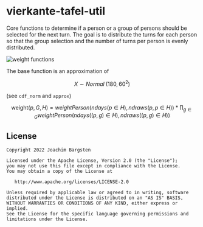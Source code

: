 # vierkante-tafel-util

Core functions to determine if a person or a group of persons should be selected for the
next turn. The goal is to distribute the turns for each person so that the group
selection and the number of turns per person is evenly distributed.

![weight functions](docs/weight_calc.png)

The base function is an approximation of 

$$X \sim Normal \; (180,60^2)$$

(see `cdf_norm` and `approx`)


$$\text{weight}(p, G, H) = weightPerson(ndays(p \in H), ndraws(p, p \in H)) * \prod_{g \in G} weightPerson(ndays((p, g) \in H), ndraws((p, g) \in H))$$

## License

```
Copyright 2022 Joachim Bargsten

Licensed under the Apache License, Version 2.0 (the "License");
you may not use this file except in compliance with the License.
You may obtain a copy of the License at

   http://www.apache.org/licenses/LICENSE-2.0

Unless required by applicable law or agreed to in writing, software
distributed under the License is distributed on an "AS IS" BASIS,
WITHOUT WARRANTIES OR CONDITIONS OF ANY KIND, either express or implied.
See the License for the specific language governing permissions and
limitations under the License.
```
